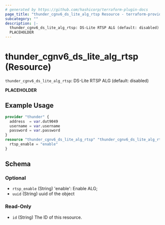 ```yaml
---
# generated by https://github.com/hashicorp/terraform-plugin-docs
page_title: "thunder_cgnv6_ds_lite_alg_rtsp Resource - terraform-provider-thunder"
subcategory: ""
description: |-
  thunder_cgnv6_ds_lite_alg_rtsp: DS-Lite RTSP ALG (default: disabled)
  PLACEHOLDER
---
```


# thunder_cgnv6_ds_lite_alg_rtsp (Resource)

`thunder_cgnv6_ds_lite_alg_rtsp`: DS-Lite RTSP ALG (default: disabled)

__PLACEHOLDER__

## Example Usage

```terraform
provider "thunder" {
  address  = var.dut9049
  username = var.username
  password = var.password
}
resource "thunder_cgnv6_ds_lite_alg_rtsp" "thunder_cgnv6_ds_lite_alg_rtsp" {
  rtsp_enable = "enable"
}
```

<!-- schema generated by tfplugindocs -->
## Schema

### Optional

- `rtsp_enable` (String) 'enable': Enable ALG;
- `uuid` (String) uuid of the object

### Read-Only

- `id` (String) The ID of this resource.



